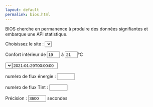 ```yaml
---
layout: default
permalink: bios.html
---
```

<div class="row">
  <div class="col">
    <p class="font-weight-bold">
      BIOS cherche en permanence à produire des données signifiantes et embarque une API statistique.
    </p>
    <div id="filter">
      <p>Choisissez le site : <select id=machine></select></p>
      <p>Confort intérieur de <input type=text id=Tmin value=19 size=2> à <input type=text id=Tmax value=21 size=2>°C</p>
      <p><select id=circuit></select><input type=text size=15 id=ts value="2021-01-29T00:00:00" placeholder="AAAA-MM-DDTHH:MM:SS"></p>
      <p>numéro de flux énergie : <input type=text size=4 id=energy></p>
      <p>numéro de flux Tint : <input type=text size=4 id=tint></p>
      <p>Précision : <input type=text id=interval value=3600 size=4> secondes</p>
    </div>
    <div id="chart"></div>
  </div>
  <div class="col-sm">
    <div id="heating"></div>
    <div id="out"></div>
  </div>
</div>

<style>
path {
  stroke-width: 1;
  fill: none;
}
</style>

<script src="/lib/bios.js"></script>
<script>
//var root = 'http://127.0.0.1/bios';
var root = 'http://allierhab.ddns.net/bios';
allbios = {"allierhab.ddns.net":"labo","ceremace.ddns.net":"bloch", "127.0.0.1":"local"};
let options=[];
for (let key in allbios) {
  options.push("<option value="+key+">"+allbios[key]+"</option>");
}
$("#machine").html(options);
// tailles en pixel
var largeur = 600;
var hauteur = 160;
// all the margins
var margin = ({top: 20, right: 50, bottom: 20, left: 50})

var outdoorColors = { froze: '#00006F', cold: '#6a70fe', heat: '#defe85' }
var indoorColors = { cold: '#377eb8', confort: '#4daf4a', heat: '#e49f1a' }
buildCircuitSelectAndInit(root);

// si on change de site/machine
// on efface la div chart contenant les données brutes
// on reconstruit tout : menu des circuits, graphes indoor et outdoor
$("#machine").on("change", function(){
  d3.select("#chart").selectAll("*").remove();
  let machine = $("#machine").val();
  root = 'http://'+machine+'/bios';
  buildCircuitSelectAndInit(root);
});

// si on change autre chose que le paramètre site/machine
// dans tous les cas, on met à jour les graphes indoor
$("#filter").on("change", function(){
  let machine = $("#machine").val();
  root = 'http://'+machine+'/bios';
  d3.select("#chart").selectAll("*").remove();
  let circuiturl = createCircuitUrl(root);
  indoorHeatmap(circuiturl, root);
});

//un changement de date implique aussi qu'on mette à jour les graphes outdoor
$("#ts").on("change", function(){
  let machine = $("#machine").val();
  root = 'http://'+machine+'/bios';
  outdoorHeatmap(root);
});
</script>
